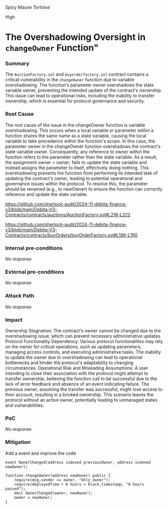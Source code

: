 Spicy Mauve Tortoise

High

# The Overshadowing Oversight in `changeOwner` Function"

### Summary

The `AuctionFactory.sol` and `buyorderfactory.sol` contract contains a critical vulnerability in the `changeOwner` function due to variable overshadowing. The function's parameter owner overshadows the state variable owner, preventing the intended update of the contract's ownership. This issue can lead to operational risks, including the inability to transfer ownership, which is essential for protocol governance and security.



### Root Cause

The root cause of the issue in the changeOwner function is variable overshadowing. This occurs when a local variable or parameter within a function shares the same name as a state variable, causing the local variable to take precedence within the function's scope. In this case, the parameter owner in the changeOwner function overshadows the contract's state variable owner. Consequently, any reference to owner within the function refers to the parameter rather than the state variable. As a result, the assignment owner = owner; fails to update the state variable and instead assigns the parameter to itself, effectively doing nothing. This overshadowing prevents the function from performing its intended task of updating the contract's owner, leading to potential operational and governance issues within the protocol. To resolve this, the parameter should be renamed (e.g., to newOwner) to ensure the function can correctly reference and update the state variable.

https://github.com/sherlock-audit/2024-11-debita-finance-v3/blob/main/Debita-V3-Contracts/contracts/auctions/AuctionFactory.sol#L218-L222


https://github.com/sherlock-audit/2024-11-debita-finance-v3/blob/main/Debita-V3-Contracts/contracts/buyOrders/buyOrderFactory.sol#L186-L190


### Internal pre-conditions

_No response_

### External pre-conditions

_No response_

### Attack Path

_No response_

### Impact

Ownership Stagnation: The contract's owner cannot be changed due to the overshadowing issue, which can prevent necessary administrative updates.
Protocol Functionality Dependency: Various protocol functionalities may rely on the owner for critical operations, such as updating parameters, managing access controls, and executing administrative tasks. The inability to update the owner due to overshadowing can lead to operational bottlenecks and hinder the protocol's adaptability to changing circumstances.
Operational Risk and Misleading Assumptions: A user intending to close their association with the protocol might attempt to transfer ownership, believing the function call to be successful due to the lack of error feedback and absence of an event indicating failure. The previous owner, assuming the transfer was successful, might lose access to their account, resulting in a bricked ownership. This scenario leaves the protocol without an active owner, potentially leading to unmanaged states and vulnerabilities.


### PoC

_No response_

### Mitigation

Add a event and improve the code 

```solidity
event OwnerChanged(address indexed previousOwner, address indexed newOwner);

function changeOwner(address newOwner) public {
    require(msg.sender == owner, "Only owner");
    require(deployedTime + 6 hours > block.timestamp, "6 hours passed");
    emit OwnerChanged(owner, newOwner);
    owner = newOwner;
}
```